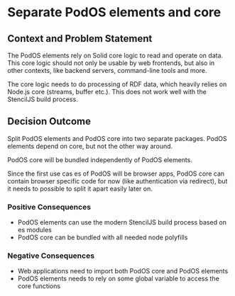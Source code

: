 # Separate PodOS elements and core

## Context and Problem Statement

The PodOS elements rely on Solid core logic to read and operate on data. This
core logic should not only be usable by web frontends, but also in other
contexts, like backend servers, command-line tools and more.

The core logic needs to do processing of RDF data, which heavily relies on
Node.js core (streams, buffer etc.). This does not work well with the StencilJS
build process.

## Decision Outcome

Split PodOS elements and PodOS core into two separate packages. PodOS elements
depend on core, but not the other way around.

PodOS core will be bundled independently of PodOS elements.

Since the first use cas es of PodOS will be browser apps, PodOS core can contain
browser specific code for now (like authentication via redirect), but it needs
to possible to split it apart easily later on.

### Positive Consequences

- PodOS elements can use the modern StencilJS build process based on es modules
- PodOS core can be bundled with all needed node polyfills

### Negative Consequences

- Web applications need to import both PodOS core and PodOS elements
- PodOS elements needs to rely on some global variable to access the core
  functions
